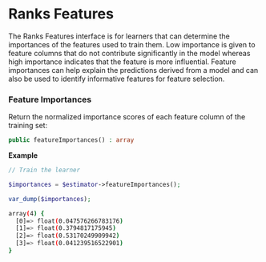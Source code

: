 # Ranks Features
The Ranks Features interface is for learners that can determine the importances of the features used to train them. Low importance is given to feature columns that do not contribute significantly in the model whereas high importance indicates that the feature is more influential. Feature importances can help explain the predictions derived from a model and can also be used to identify informative features for feature selection.

### Feature Importances
Return the normalized importance scores of each feature column of the training set:
```php
public featureImportances() : array
```

**Example**

```php
// Train the learner

$importances = $estimator->featureImportances();

var_dump($importances);
```

```sh
array(4) {
  [0]=> float(0.047576266783176)
  [1]=> float(0.3794817175945)
  [2]=> float(0.53170249909942)
  [3]=> float(0.041239516522901)
}
```
